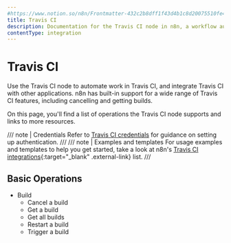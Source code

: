 ```yaml
---
#https://www.notion.so/n8n/Frontmatter-432c2b8dff1f43d4b1c8d20075510fe4
title: Travis CI
description: Documentation for the Travis CI node in n8n, a workflow automation platform. Includes details of operations and configuration, and links to examples and credentials information.
contentType: integration
---
```


# Travis CI

Use the Travis CI node to automate work in Travis CI, and integrate Travis CI with other applications. n8n has built-in support for a wide range of Travis CI features, including cancelling and getting builds. 

On this page, you'll find a list of operations the Travis CI node supports and links to more resources.

/// note | Credentials
Refer to [Travis CI credentials](/integrations/builtin/credentials/travisci/) for guidance on setting up authentication. 
///
/// note | Examples and templates
For usage examples and templates to help you get started, take a look at n8n's [Travis CI integrations](https://n8n.io/integrations/travisci/){:target="_blank" .external-link} list.
///

## Basic Operations

* Build
    * Cancel a build
    * Get a build
    * Get all builds
    * Restart a build
    * Trigger a build


